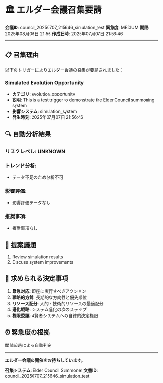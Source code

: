 # 🏛️ エルダー会議召集要請

**会議ID**: council_20250707_215646_simulation_test
**緊急度**: MEDIUM
**期限**: 2025年08月06日 21:56
**作成日時**: 2025年07月07日 21:56:46

---

## 📋 **召集理由**

以下のトリガーによりエルダー会議の召集が要請されました：


### Simulated Evolution Opportunity
- **カテゴリ**: evolution_opportunity
- **説明**: This is a test trigger to demonstrate the Elder Council summoning system
- **影響システム**: simulation_system
- **発生時刻**: 2025年07月07日 21:56:46


## 🔍 **自動分析結果**

### リスクレベル: UNKNOWN

### トレンド分析:
- データ不足のため分析不可

### 影響評価:
- 影響評価データなし

### 推奨事項:
- 推奨事項なし


## 📝 **提案議題**

1. Review simulation results
2. Discuss system improvements

## 🎯 **求められる決定事項**

1. **緊急対応**: 即座に実行すべきアクション
2. **戦略的方針**: 長期的な方向性と優先順位
3. **リソース配分**: 人的・技術的リソースの最適配分
4. **進化戦略**: システム進化の次のステップ
5. **権限委譲**: 4賢者システムへの自律的決定権限

## ⏰ **緊急度の根拠**

閾値超過による自動判定

---

**エルダー会議の開催をお待ちしています。**

**召集システム**: Elder Council Summoner
**文書ID**: council_20250707_215646_simulation_test
